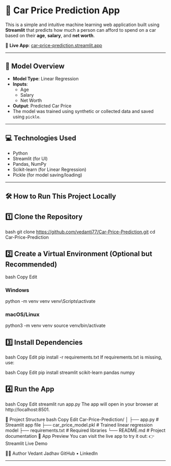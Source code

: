# 🚗 Car Price Prediction App

This is a simple and intuitive machine learning web application built using **Streamlit** that predicts how much a person can afford to spend on a car based on their **age**, **salary**, and **net worth**.

🔗 **Live App**: [car-price-prediction.streamlit.app](https://car-price-prediction-ckc2srrn9jexga6gnklgu3.streamlit.app/)

---

## 🧠 Model Overview

- **Model Type**: Linear Regression
- **Inputs**:
  - Age
  - Salary
  - Net Worth
- **Output**: Predicted Car Price
- The model was trained using synthetic or collected data and saved using `pickle`.

---

## 💻 Technologies Used

- Python
- Streamlit (for UI)
- Pandas, NumPy
- Scikit-learn (for Linear Regression)
- Pickle (for model saving/loading)

---

## 🛠️ How to Run This Project Locally

## 1️⃣ Clone the Repository

bash
git clone https://github.com/vedantj77/Car-Price-Prediction.git
cd Car-Price-Prediction

## 2️⃣ Create a Virtual Environment (Optional but Recommended)
bash
Copy
Edit
### Windows
python -m venv venv
venv\Scripts\activate

### macOS/Linux
python3 -m venv venv
source venv/bin/activate


## 3️⃣ Install Dependencies
bash
Copy
Edit
pip install -r requirements.txt
If requirements.txt is missing, use:

bash
Copy
Edit
pip install streamlit scikit-learn pandas numpy

## 4️⃣ Run the App
bash
Copy
Edit
streamlit run app.py
The app will open in your browser at http://localhost:8501.

📁 Project Structure
bash
Copy
Edit
Car-Price-Prediction/
│
├── app.py                  # Streamlit app file
├── car_price_model.pkl     # Trained linear regression model
├── requirements.txt        # Required libraries
└── README.md               # Project documentation
📸 App Preview
You can visit the live app to try it out:
👉 Streamlit Live Demo

🙋‍♂️ Author
Vedant Jadhav
GitHub • LinkedIn



---

